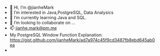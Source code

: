 - 👋 Hi, I’m @jianheMark
- 👀 I’m interested in Java,PostgreSQL, Data Analysics
- 🌱 I’m currently learning Java and SQL. 
- 💞️ I’m looking to collaborate on ...
- 📫 jianhe.mark@pm.me
- My PostgreSQL Window Function Explanation: https://gist.github.com/jianheMark/ad7a974c45f9cd3487fb8ebd645ab0ea
- 

<!---
jianheMark/jianheMark is a ✨ special ✨ repository because its `README.md` (this file) appears on your GitHub profile.
You can click the Preview link to take a look at your changes.
--->
